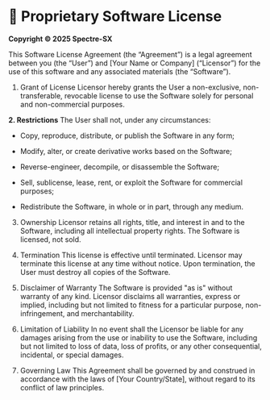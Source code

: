 # 📄 Proprietary Software License
**Copyright © 2025 Spectre-SX**

This Software License Agreement (the “Agreement”) is a legal agreement between you (the “User”) and [Your Name or Company] (“Licensor”) for the use of this software and any associated materials (the “Software”).

1. Grant of License
Licensor hereby grants the User a non-exclusive, non-transferable, revocable license to use the Software solely for personal and non-commercial purposes.

**2. Restrictions**
The User shall not, under any circumstances:

  -  Copy, reproduce, distribute, or publish the Software in any form;

  -  Modify, alter, or create derivative works based on the Software;

  -  Reverse-engineer, decompile, or disassemble the Software;

  -  Sell, sublicense, lease, rent, or exploit the Software for commercial purposes;

  -  Redistribute the Software, in whole or in part, through any medium.

3. Ownership
Licensor retains all rights, title, and interest in and to the Software, including all intellectual property rights. The Software is licensed, not sold.

4. Termination
This license is effective until terminated. Licensor may terminate this license at any time without notice. Upon termination, the User must destroy all copies of the Software.

5. Disclaimer of Warranty
The Software is provided "as is" without warranty of any kind. Licensor disclaims all warranties, express or implied, including but not limited to fitness for a particular purpose, non-infringement, and merchantability.

6. Limitation of Liability
In no event shall the Licensor be liable for any damages arising from the use or inability to use the Software, including but not limited to loss of data, loss of profits, or any other consequential, incidental, or special damages.

7. Governing Law
This Agreement shall be governed by and construed in accordance with the laws of [Your Country/State], without regard to its conflict of law principles.
